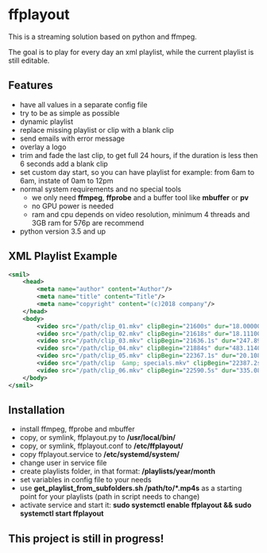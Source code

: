 **ffplayout**
================


This is a streaming solution based on python and ffmpeg.

The goal is to play for every day an xml playlist, while the current playlist is still editable.


Features
-----

- have all values in a separate config file
- try to be as simple as possible
- dynamic playlist
- replace missing playlist or clip with a blank clip
- send emails with error message
- overlay a logo
- trim and fade the last clip, to get full 24 hours, if the duration is less then 6 seconds add a blank clip
- set custom day start, so you can have playlist for example: from 6am to 6am, instate of 0am to 12pm
- normal system requirements and no special tools
    - we only need **ffmpeg**, **ffprobe** and a buffer tool like **mbuffer** or **pv**
    - no GPU power is needed
    - ram and cpu depends on video resolution, minimum 4 threads and 3GB ram for 576p are recommend
- python version 3.5 and up

XML Playlist Example
-----

```xml
<smil>
	<head>
		<meta name="author" content="Author"/>
		<meta name="title" content="Title"/>
		<meta name="copyright" content="(c)2018 company"/>
	</head>
	<body>
		<video src="/path/clip_01.mkv" clipBegin="21600s" dur="18.000000s" in="0.00" out="18.000000s"/>
		<video src="/path/clip_02.mkv" clipBegin="21618s" dur="18.111000s" in="0.00" out="18.111000s"/>
		<video src="/path/clip_03.mkv" clipBegin="21636.1s" dur="247.896000s" in="0.00" out="247.896000s"/>
		<video src="/path/clip_04.mkv" clipBegin="21884s" dur="483.114000s" in="0.00" out="483.114000s"/>
		<video src="/path/clip_05.mkv" clipBegin="22367.1s" dur="20.108000s" in="0.00" out="20.108000s"/>
		<video src="/path/clip  &amp; specials.mkv" clipBegin="22387.2s" dur="203.290000s" in="0.00" out="203.290000s"/>
		<video src="/path/clip_06.mkv" clipBegin="22590.5s" dur="335.087000s" in="300.00" out="335.087000s"/>
	</body>
</smil>
```

Installation
-----
- install ffmpeg, ffprobe and mbuffer
- copy, or symlink, ffplayout.py to **/usr/local/bin/**
- copy, or symlink, ffplayout.conf to **/etc/ffplayout/**
- copy ffplayout.service to **/etc/systemd/system/**
- change user in service file
- create playlists folder, in that format: **/playlists/year/month**
- set variables in config file to your needs
- use **get_playlist_from_subfolders.sh /path/to/*.mp4s** as a starting point for your playlists (path in script needs to change)
- activate service and start it: **sudo systemctl enable ffplayout && sudo systemctl start ffplayout**




This project is still in progress!
-----
